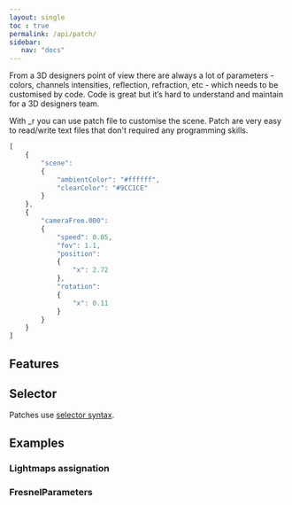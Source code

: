 ```yaml
---
layout: single
toc : true
permalink: /api/patch/
sidebar:
   nav: "docs"  
--- 
```


From a 3D designers point of view there are always a lot of parameters - colors, channels intensities, reflection, refraction, etc - which needs to be customised by code. 
Code is great but it’s hard to understand and maintain for a 3D designers team.

With _r you can use patch file to customise the scene. Patch are very easy to read/write text files that don't required any programming skills.

```javascript
[
    {
        "scene":
        {
            "ambientColor": "#ffffff",
            "clearColor": "#9CC1CE"
        }
    },
    {
        "cameraFree.000":
        {
            "speed": 0.05,
            "fov": 1.1,
            "position":
            {
                "x": 2.72
            },
            "rotation":
            {
                "x": 0.11
            }
        }
    }
]
```

## Features


## Selector
Patches use [selector syntax](selector.md).

## Examples 

### Lightmaps assignation

### FresnelParameters
